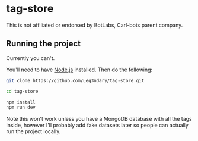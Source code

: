 # tag-store

This is not affiliated or endorsed by BotLabs, Carl-bots parent company.

## Running the project

Currently you can't.

You'll need to have [Node.js](https://nodejs.org/en/) installed. Then do the following:

```sh
git clone https://github.com/Leg3ndary/tag-store.git

cd tag-store

npm install
npm run dev
```

Note this won't work unless you have a MongoDB database with all the tags inside, however I'll probably add fake datasets later so people can actually run the project locally.
